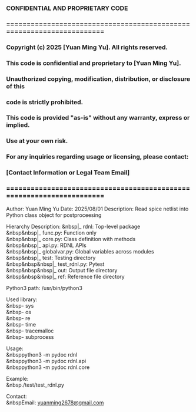  ### CONFIDENTIAL AND PROPRIETARY CODE
 ### =====================================================================
 ### Copyright (c) 2025 [Yuan Ming Yu]. All rights reserved.
 ### This code is confidential and proprietary to [Yuan Ming Yu].

 ### Unauthorized copying, modification, distribution, or disclosure of this
 ### code is strictly prohibited.

 ### This code is provided "as-is" without any warranty, express or implied.
 ### Use at your own risk.

 ### For any inquiries regarding usage or licensing, please contact:
 ### [Contact Information or Legal Team Email]
 ### =====================================================================

Author: Yuan Ming Yu
Date: 2025/08/01
Description: Read spice netlist into Python class object for postproceesing

Hierarchy Description:
&nbsp|_ rdnl: Top-level package<br>
&nbsp&nbsp|_ func.py: Function only<br>
&nbsp&nbsp|_ core.py: Class definition with methods<br>
&nbsp&nbsp|_ api.py: RDNL APIs<br>
&nbsp&nbsp|_ globalvar.py: Global variables across modules<br>
&nbsp&nbsp|_ test: Testing directory<br>
&nbsp&nbsp&nbsp|_ test_rdnl.py: Pytest<br>
&nbsp&nbsp&nbsp|_ out: Output file directory<br>
&nbsp&nbsp&nbsp|_ ref: Reference file directory<br>

Python3 path: /usr/bin/python3

Used library:<br>
&nbsp- sys<br>
&nbsp- os<br>
&nbsp- re<br>
&nbsp- time<br>
&nbsp- tracemalloc<br>
&nbsp- subprocess<br>

Usage:<br>
&nbsppython3 -m pydoc rdnl<br>
&nbsppython3 -m pydoc rdnl.api<br>
&nbsppython3 -m pydoc rdnl.core<br>

Example:<br>
&nbsp./test/test_rdnl.py

Contact:<br>
&nbspEmail: yuanming2678@gmail.com
